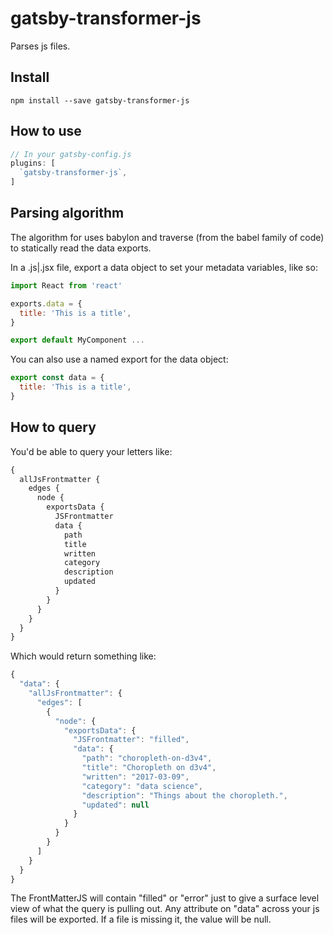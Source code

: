 # gatsby-transformer-js

Parses js files.

## Install

`npm install --save gatsby-transformer-js`

## How to use

```javascript
// In your gatsby-config.js
plugins: [
  `gatsby-transformer-js`,
]
```

## Parsing algorithm

The algorithm for uses babylon and traverse (from the babel family of code) to statically read the data exports.

In a .js|.jsx file, export a data object to set your metadata variables, like so:
```javascript
import React from 'react'

exports.data = {
  title: 'This is a title',
}

export default MyComponent ...
```

You can also use a named export for the data object:

```javascript
export const data = {
  title: 'This is a title',
}
```

## How to query

You'd be able to query your letters like:

```graphql
{
  allJsFrontmatter {
    edges {
      node {
        exportsData {
          JSFrontmatter
          data {
            path
            title
            written
            category
            description
            updated
          }
        }
      }
    }
  }
}
```

Which would return something like:

```javascript
{
  "data": {
    "allJsFrontmatter": {
      "edges": [
        {
          "node": {
            "exportsData": {
              "JSFrontmatter": "filled",
              "data": {
                "path": "choropleth-on-d3v4",
                "title": "Choropleth on d3v4",
                "written": "2017-03-09",
                "category": "data science",
                "description": "Things about the choropleth.",
                "updated": null
              }
            }
          }
        }
      ]
    }
  }
}
```

The FrontMatterJS will contain "filled" or "error" just to give a surface level view of what the query is pulling out. Any attribute on "data" across your js files will be exported. If a file is missing it, the value will be null.

